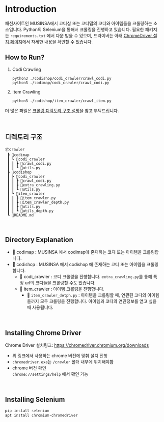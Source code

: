 # Introduction
패션사이트인 MUSINSA에서 코디샵 또는 코디맵의 코디와 아이템들을 크롤링하는 소스입니다. Python의 Selenium을 통해서 크롤링을 진행하고 있습니다. 필요한 패키지는 `requirements.txt` 에서 다운 받을 수 있으며, 드라이버는 아래 [ChromeDriver 설치 페이지](#chromedriver-설치)에서 자세한 내용을 확인할 수 있습니다.

## How to Run?

1. Codi Crawling

    ```
    python3 ./codishop/codi_crawler/crawl_codi.py
    python3 ./codimap/codi_crawler/crawl_codi.py
    ```
2. Item Crawling

    ```
    python3 ./codishop/item_crawler/crawl_item.py
    ```

더 많은 파일은 [크롤링 디렉토리 구조 설명](#directory-explanation)을 참고 부탁드립니다.

<br>

## 디렉토리 구조

```
📦crawler
 ┣ 📂codimap
 ┃ ┗ 📂codi_crawler
 ┃ ┃ ┣ 📜crawl_codi.py
 ┃ ┃ ┗ 📜utils.py
 ┣ 📂codishop
 ┃ ┣ 📂codi_crawler
 ┃ ┃ ┣ 📜crawl_codi.py
 ┃ ┃ ┣ 📜extra_crawling.py
 ┃ ┃ ┗ 📜utils.py
 ┃ ┗ 📂item_crawler
 ┃ ┃ ┣ 📜item_crawler.py
 ┃ ┃ ┣ 📜item_crawler_depth.py
 ┃ ┃ ┣ 📜utils.py
 ┃ ┃ ┗ 📜utils_depth.py
 ┗ 📜README.md
```

<br>

## Directory Explanation

- 📂 codimap : MUSINSA 에서 codimap에 존재하는 코디 또는 아이템을 크롤링합니다.
- 📂 codishop : MUSINSA 에서 codishop 에 존재하는 코디 또는 아이템을 크롤링합니다.
    - 📂 codi_crawler : 코디 크롤링을 진행합니다. `extra_crawling.py`를 통해 특정 url의 코디들을 크롤링할 수도 있습니다.
    - 📂 item_crawler : 아이템 크롤링을 진행합니다.  
        - 📜 `item_crawler_detph.py` : 아이템을 크롤링할 때, 연관된 코디의 아이템들까지 모두 크롤링을 진행합니다. 아이템과 코디의 연관정보를 얻고 싶을 때 사용됩니다.

<br>

## Installing Chrome Driver
Chrome Driver 설치링크: https://chromedriver.chromium.org/downloads

- 위 링크에서 사용하는 chrome 버전에 맞춰 설치 진행  
- `chromedriver.exe`는 `/crawler` 폴더 내부에 위치해야함  
- chrome 버전 확인  
    `chrome://settings/help` 에서 확인 가능

<br>

## Installing Selenium

```bash
pip install selenium
apt install chromium-chromedriver
```